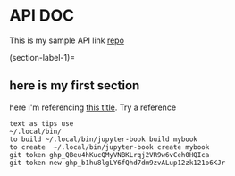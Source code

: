 # API DOC

This is my sample API link [repo](https://github.com/project-improv/improv)

(section-label-1)=
## here is my first section 

here I'm referencing [this title](section-label-1). Try a reference [](section-label-1)

```{tip}
text as tips use 
~/.local/bin/ 
to build ~/.local/bin/jupyter-book build mybook
to create  ~/.local/bin/jupyter-book create mybook
git token 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
git token new 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
```